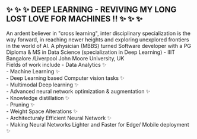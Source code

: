 
<h2>  ✨ ✨ ✨ DEEP LEARNING  -  REVIVING MY LONG LOST LOVE FOR MACHINES !!  ✨ ✨ ✨  </h2>
An ardent believer in "cross learning", inter disciplinary specialization is the way forward, in reaching newer heights and exploring unexplored frontiers in the world of AI. 
A physician (MBBS) turned Software developer with a PG Diploma & MS in Data Science (specialization in Deep Learning) -  IIIT Bangalore /Liverpool John Moore University, UK <br> 
Fields of work include 
  - Data Analytics ✨<br>
  - Machine Learning ✨<br>
  - Deep Learning based Computer vision tasks ✨<br>
  - Multimodal Deep learning ✨<br>
  - Advanced neural network optimization & augmentation  ✨<br>
  - Knowledge distillation ✨<br>
  - Pruning ✨<br>
  - Weight Space Alterations ✨<br>
  - Architecturaly Efficient Neural Network ✨<br>
  - Making Neural Networks Lighter and Faster for Edge/ Mobile deployment  ✨ <br>
<!---
sabeesh90/sabeesh90 is a ✨ special ✨ repository because its `README.md` (this file) appears on your GitHub profile.
You can click the Preview link to take a look at your changes.
--->
